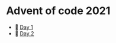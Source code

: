 # Advent of code 2021

- :christmas_tree: [Day 1](https://github.com/inavas/Advent-of-code-2021/tree/main/src/main/kotlin/day1)
- :christmas_tree: [Day 2](https://github.com/inavas/Advent-of-code-2021/tree/main/src/main/kotlin/day2)